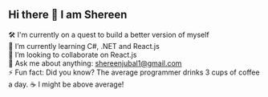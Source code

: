 ## Hi there 👋 I am Shereen
🛠️ I'm currently on a quest to build a better version of myself <br> 
🌱 I’m currently learning C#, .NET and React.js <br> 
👯 I’m looking to collaborate on React.js <br> 
💬 Ask me about anything: <u>shereenjubal1@gmail.com</u><br> 
⚡ Fun fact: Did you know? The average programmer drinks 3 cups of coffee a day. ☕ I might be above average!
